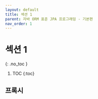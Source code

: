 ```yaml
---
layout: default
title: 섹션 1
parent: 자바 ORM 표준 JPA 프로그래밍 - 기본편
nav_order: 1
---
```


# 섹션 1
{: .no_toc }

1. TOC
{:toc}

## 프록시